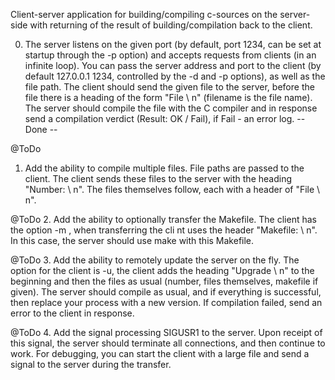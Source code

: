 Client-server application for building/compiling c-sources on the server-side with returning of the result of building/compilation back to the client.

0. The server listens on the given port (by default, port 1234, can be set at startup through the -p option) and accepts requests from clients (in an infinite loop).
You can pass the server address and port to the client
(by default 127.0.0.1 1234, controlled by the -d and -p options), as well as the file path.
The client should send the given file to the server, before the file there is a heading of the form "File <filename> \ n" (filename is the file name).
The server should compile the file with the C compiler and in response send a compilation verdict (Result: OK / Fail),
if Fail - an error log.
-- Done --
  
@ToDo
1. Add the ability to compile multiple files.
File paths are passed to the client. The client sends these files to the server with the heading "Number: <number of files> \ n".
The files themselves follow, each with a header of "File <filename> \ n".
  
@ToDo
2. Add the ability to optionally transfer the Makefile.
The client has the option -m <file path>, when transferring the cli
  nt uses the header "Makefile: <filename> \ n".
In this case, the server should use make with this Makefile.
  
@ToDo
3. Add the ability to remotely update the server on the fly.
The option for the client is -u, the client adds the heading "Upgrade \ n" to the beginning and then the files as usual
(number, files themselves, makefile if given).
The server should compile as usual, and if everything is successful, then replace your process with a new version.
If compilation failed, send an error to the client in response.

@ToDo
4. Add the signal processing SIGUSR1 to the server.
Upon receipt of this signal, the server should terminate all connections, and then continue to work.
For debugging, you can start the client with a large file and send a signal to the server during the transfer.
